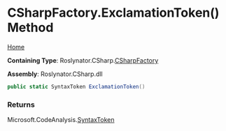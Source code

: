 <a name="_top"></a>

# CSharpFactory\.ExclamationToken\(\) Method

[Home](../../../../README.md#_top)

**Containing Type**: Roslynator\.CSharp\.[CSharpFactory](../README.md#_top)

**Assembly**: Roslynator\.CSharp\.dll

```csharp
public static SyntaxToken ExclamationToken()
```

### Returns

Microsoft\.CodeAnalysis\.[SyntaxToken](https://docs.microsoft.com/en-us/dotnet/api/microsoft.codeanalysis.syntaxtoken)

